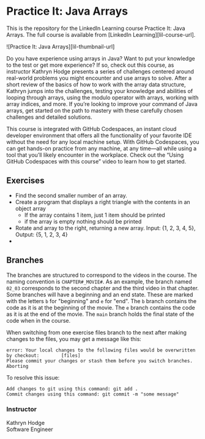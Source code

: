 # Practice It: Java Arrays
This is the repository for the LinkedIn Learning course Practice It: Java Arrays. The full course is available from [LinkedIn Learning][lil-course-url].

![Practice It: Java Arrays][lil-thumbnail-url] 

Do you have experience using arrays in Java? Want to put your knowledge to the test or get more experience? If so, check out this course, as instructor Kathryn Hodge presents a series of challenges centered around real-world problems you might encounter and use arrays to solve. After a short review of the basics of how to work with the array data structure, Kathryn jumps into the challenges, testing your knowledge and abilities of looping through arrays, using the modulo operator with arrays, working with array indices, and more. If you’re looking to improve your command of Java arrays, get started on the path to mastery with these carefully chosen challenges and detailed solutions.

This course is integrated with GitHub Codespaces, an instant cloud developer environment that offers all the functionality of your favorite IDE without the need for any local machine setup. With GitHub Codespaces, you can get hands-on practice from any machine, at any time—all while using a tool that you’ll likely encounter in the workplace. Check out the “Using GitHub Codespaces with this course” video to learn how to get started.



## Exercises

- Find the second smaller number of an array.
- Create a program that displays a right triangle with the contents in an object array
  - If the array contains 1 item, just 1 item should be printed
  - if the array is empty nothing should be printed
- Rotate and array to the right, returning a new array. Input: {1, 2, 3, 4, 5}, Output: {5, 1, 2, 3, 4} 
- 

## Branches
The branches are structured to correspond to the videos in the course. The naming convention is `CHAPTER#_MOVIE#`. As an example, the branch named `02_03` corresponds to the second chapter and the third video in that chapter. 
Some branches will have a beginning and an end state. These are marked with the letters `b` for "beginning" and `e` for "end". The `b` branch contains the code as it is at the beginning of the movie. The `e` branch contains the code as it is at the end of the movie. The `main` branch holds the final state of the code when in the course.

When switching from one exercise files branch to the next after making changes to the files, you may get a message like this:

    error: Your local changes to the following files would be overwritten by checkout:        [files]
    Please commit your changes or stash them before you switch branches.
    Aborting

To resolve this issue:
	
    Add changes to git using this command: git add .
	Commit changes using this command: git commit -m "some message"


### Instructor

Kathryn Hodge  
Software Engineer

### 